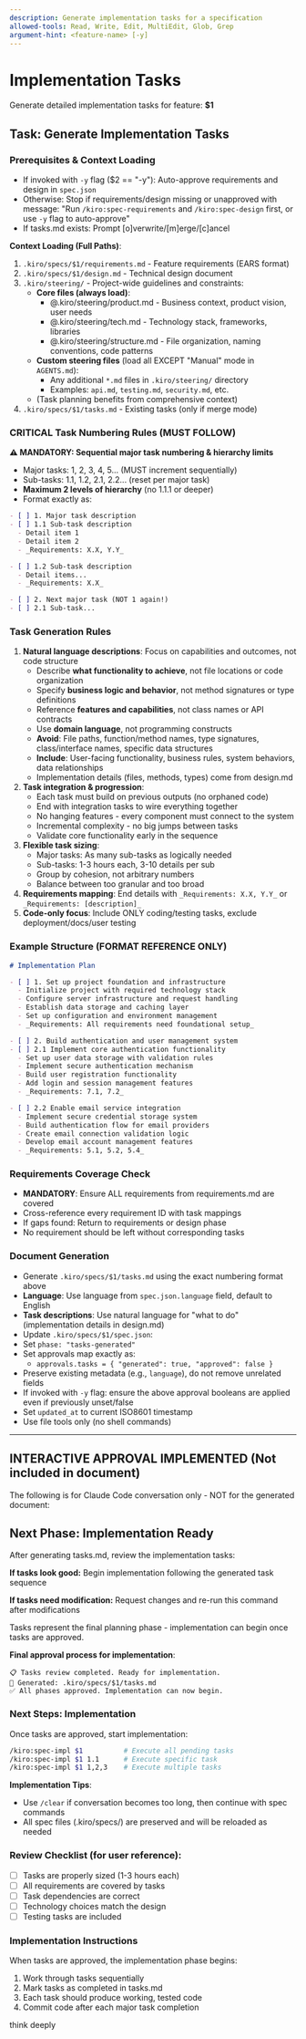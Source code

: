```yaml
---
description: Generate implementation tasks for a specification
allowed-tools: Read, Write, Edit, MultiEdit, Glob, Grep
argument-hint: <feature-name> [-y]
---
```


# Implementation Tasks

Generate detailed implementation tasks for feature: **$1**

## Task: Generate Implementation Tasks

### Prerequisites & Context Loading

- If invoked with `-y` flag ($2 == "-y"): Auto-approve requirements and design in `spec.json`
- Otherwise: Stop if requirements/design missing or unapproved with message:
  "Run `/kiro:spec-requirements` and `/kiro:spec-design` first, or use `-y` flag to auto-approve"
- If tasks.md exists: Prompt [o]verwrite/[m]erge/[c]ancel

**Context Loading (Full Paths)**:

1. `.kiro/specs/$1/requirements.md` - Feature requirements (EARS format)
2. `.kiro/specs/$1/design.md` - Technical design document
3. `.kiro/steering/` - Project-wide guidelines and constraints:
   - **Core files (always load)**:
     - @.kiro/steering/product.md - Business context, product vision, user needs
     - @.kiro/steering/tech.md - Technology stack, frameworks, libraries
     - @.kiro/steering/structure.md - File organization, naming conventions, code patterns
   - **Custom steering files** (load all EXCEPT "Manual" mode in `AGENTS.md`):
     - Any additional `*.md` files in `.kiro/steering/` directory
     - Examples: `api.md`, `testing.md`, `security.md`, etc.
   - (Task planning benefits from comprehensive context)
4. `.kiro/specs/$1/tasks.md` - Existing tasks (only if merge mode)

### CRITICAL Task Numbering Rules (MUST FOLLOW)

**⚠️ MANDATORY: Sequential major task numbering & hierarchy limits**

- Major tasks: 1, 2, 3, 4, 5... (MUST increment sequentially)
- Sub-tasks: 1.1, 1.2, 2.1, 2.2... (reset per major task)
- **Maximum 2 levels of hierarchy** (no 1.1.1 or deeper)
- Format exactly as:

```markdown
- [ ] 1. Major task description
- [ ] 1.1 Sub-task description
  - Detail item 1
  - Detail item 2
  - _Requirements: X.X, Y.Y_

- [ ] 1.2 Sub-task description
  - Detail items...
  - _Requirements: X.X_

- [ ] 2. Next major task (NOT 1 again!)
- [ ] 2.1 Sub-task...
```

### Task Generation Rules

1. **Natural language descriptions**: Focus on capabilities and outcomes, not code structure
   - Describe **what functionality to achieve**, not file locations or code organization
   - Specify **business logic and behavior**, not method signatures or type definitions
   - Reference **features and capabilities**, not class names or API contracts
   - Use **domain language**, not programming constructs
   - **Avoid**: File paths, function/method names, type signatures, class/interface names, specific data structures
   - **Include**: User-facing functionality, business rules, system behaviors, data relationships
   - Implementation details (files, methods, types) come from design.md
2. **Task integration & progression**:
   - Each task must build on previous outputs (no orphaned code)
   - End with integration tasks to wire everything together
   - No hanging features - every component must connect to the system
   - Incremental complexity - no big jumps between tasks
   - Validate core functionality early in the sequence
3. **Flexible task sizing**:
   - Major tasks: As many sub-tasks as logically needed
   - Sub-tasks: 1-3 hours each, 3-10 details per sub
   - Group by cohesion, not arbitrary numbers
   - Balance between too granular and too broad
4. **Requirements mapping**: End details with `_Requirements: X.X, Y.Y_` or `_Requirements: [description]_`
5. **Code-only focus**: Include ONLY coding/testing tasks, exclude deployment/docs/user testing

### Example Structure (FORMAT REFERENCE ONLY)

```markdown
# Implementation Plan

- [ ] 1. Set up project foundation and infrastructure
  - Initialize project with required technology stack
  - Configure server infrastructure and request handling
  - Establish data storage and caching layer
  - Set up configuration and environment management
  - _Requirements: All requirements need foundational setup_

- [ ] 2. Build authentication and user management system
- [ ] 2.1 Implement core authentication functionality
  - Set up user data storage with validation rules
  - Implement secure authentication mechanism
  - Build user registration functionality
  - Add login and session management features
  - _Requirements: 7.1, 7.2_

- [ ] 2.2 Enable email service integration
  - Implement secure credential storage system
  - Build authentication flow for email providers
  - Create email connection validation logic
  - Develop email account management features
  - _Requirements: 5.1, 5.2, 5.4_
```

### Requirements Coverage Check

- **MANDATORY**: Ensure ALL requirements from requirements.md are covered
- Cross-reference every requirement ID with task mappings
- If gaps found: Return to requirements or design phase
- No requirement should be left without corresponding tasks

### Document Generation

- Generate `.kiro/specs/$1/tasks.md` using the exact numbering format above
- **Language**: Use language from `spec.json.language` field, default to English
- **Task descriptions**: Use natural language for "what to do" (implementation details in design.md)
- Update `.kiro/specs/$1/spec.json`:
- Set `phase: "tasks-generated"`
- Set approvals map exactly as:
  - `approvals.tasks = { "generated": true, "approved": false }`
- Preserve existing metadata (e.g., `language`), do not remove unrelated fields
- If invoked with `-y` flag: ensure the above approval booleans are applied even if previously unset/false
- Set `updated_at` to current ISO8601 timestamp
- Use file tools only (no shell commands)

---

## INTERACTIVE APPROVAL IMPLEMENTED (Not included in document)

The following is for Claude Code conversation only - NOT for the generated document:

## Next Phase: Implementation Ready

After generating tasks.md, review the implementation tasks:

**If tasks look good:**
Begin implementation following the generated task sequence

**If tasks need modification:**
Request changes and re-run this command after modifications

Tasks represent the final planning phase - implementation can begin once tasks are approved.

**Final approval process for implementation**:

```
📋 Tasks review completed. Ready for implementation.
📄 Generated: .kiro/specs/$1/tasks.md
✅ All phases approved. Implementation can now begin.
```

### Next Steps: Implementation

Once tasks are approved, start implementation:

```bash
/kiro:spec-impl $1          # Execute all pending tasks
/kiro:spec-impl $1 1.1      # Execute specific task
/kiro:spec-impl $1 1,2,3    # Execute multiple tasks
```

**Implementation Tips**:

- Use `/clear` if conversation becomes too long, then continue with spec commands
- All spec files (.kiro/specs/) are preserved and will be reloaded as needed

### Review Checklist (for user reference):

- [ ] Tasks are properly sized (1-3 hours each)
- [ ] All requirements are covered by tasks
- [ ] Task dependencies are correct
- [ ] Technology choices match the design
- [ ] Testing tasks are included

### Implementation Instructions

When tasks are approved, the implementation phase begins:

1. Work through tasks sequentially
2. Mark tasks as completed in tasks.md
3. Each task should produce working, tested code
4. Commit code after each major task completion

think deeply
